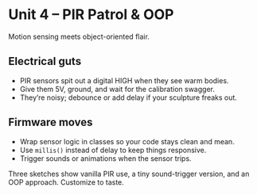 # Unit 4 – PIR Patrol & OOP

Motion sensing meets object-oriented flair.

## Electrical guts

- PIR sensors spit out a digital HIGH when they see warm bodies.
- Give them 5V, ground, and wait for the calibration swagger.
- They’re noisy; debounce or add delay if your sculpture freaks out.

## Firmware moves

- Wrap sensor logic in classes so your code stays clean and mean.
- Use `millis()` instead of delay to keep things responsive.
- Trigger sounds or animations when the sensor trips.

Three sketches show vanilla PIR use, a tiny sound-trigger version, and an OOP approach. Customize to taste.
